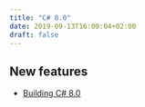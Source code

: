 ```yaml
---
title: "C# 8.0"
date: 2019-09-13T16:00:04+02:00
draft: false
---
```


## New features

- [Building C# 8.0](https://devblogs.microsoft.com/dotnet/building-c-8-0/)
